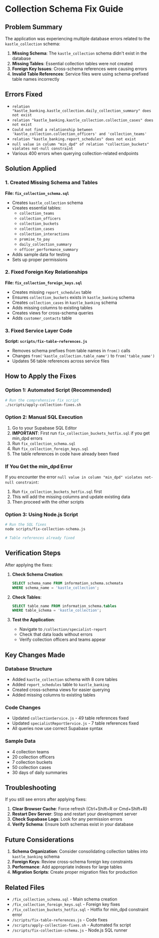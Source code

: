 # Collection Schema Fix Guide

## Problem Summary

The application was experiencing multiple database errors related to the `kastle_collection` schema:

1. **Missing Schema**: The `kastle_collection` schema didn't exist in the database
2. **Missing Tables**: Essential collection tables were not created
3. **Foreign Key Issues**: Cross-schema references were causing errors
4. **Invalid Table References**: Service files were using schema-prefixed table names incorrectly

## Errors Fixed

- `relation "kastle_banking.kastle_collection.daily_collection_summary" does not exist`
- `relation "kastle_banking.kastle_collection.collection_cases" does not exist`
- `Could not find a relationship between 'kastle_collection.collection_officers' and 'collection_teams'`
- `relation "kastle_banking.report_schedules" does not exist`
- `null value in column "min_dpd" of relation "collection_buckets" violates not-null constraint`
- Various 400 errors when querying collection-related endpoints

## Solution Applied

### 1. Created Missing Schema and Tables

**File: `fix_collection_schema.sql`**
- Creates `kastle_collection` schema
- Creates essential tables:
  - `collection_teams`
  - `collection_officers`
  - `collection_buckets`
  - `collection_cases`
  - `collection_interactions`
  - `promise_to_pay`
  - `daily_collection_summary`
  - `officer_performance_summary`
- Adds sample data for testing
- Sets up proper permissions

### 2. Fixed Foreign Key Relationships

**File: `fix_collection_foreign_keys.sql`**
- Creates missing `report_schedules` table
- Ensures `collection_buckets` exists in `kastle_banking` schema
- Creates `collection_cases` in `kastle_banking` schema
- Adds missing columns to existing tables
- Creates views for cross-schema queries
- Adds `customer_contacts` table

### 3. Fixed Service Layer Code

**Script: `scripts/fix-table-references.js`**
- Removes schema prefixes from table names in `from()` calls
- Changes `from('kastle_collection.table_name')` to `from('table_name')`
- Updates 56 table references across service files

## How to Apply the Fixes

### Option 1: Automated Script (Recommended)
```bash
# Run the comprehensive fix script
./scripts/apply-collection-fixes.sh
```

### Option 2: Manual SQL Execution
1. Go to your Supabase SQL Editor
2. **IMPORTANT**: First run `fix_collection_buckets_hotfix.sql` if you get min_dpd errors
3. Run `fix_collection_schema.sql`
4. Run `fix_collection_foreign_keys.sql`
5. The table references in code have already been fixed

### If You Get the min_dpd Error
If you encounter the error `null value in column "min_dpd" violates not-null constraint`:
1. Run `fix_collection_buckets_hotfix.sql` first
2. This will add the missing columns and update existing data
3. Then proceed with the other scripts

### Option 3: Using Node.js Script
```bash
# Run the SQL fixes
node scripts/fix-collection-schema.js

# Table references already fixed
```

## Verification Steps

After applying the fixes:

1. **Check Schema Creation**:
   ```sql
   SELECT schema_name FROM information_schema.schemata 
   WHERE schema_name = 'kastle_collection';
   ```

2. **Check Tables**:
   ```sql
   SELECT table_name FROM information_schema.tables 
   WHERE table_schema = 'kastle_collection';
   ```

3. **Test the Application**:
   - Navigate to `/collection/specialist-report`
   - Check that data loads without errors
   - Verify collection officers and teams appear

## Key Changes Made

### Database Structure
- Added `kastle_collection` schema with 8 core tables
- Added `report_schedules` table to `kastle_banking`
- Created cross-schema views for easier querying
- Added missing columns to existing tables

### Code Changes
- Updated `collectionService.js` - 49 table references fixed
- Updated `specialistReportService.js` - 7 table references fixed
- All queries now use correct Supabase syntax

### Sample Data
- 4 collection teams
- 20 collection officers
- 7 collection buckets
- 50 collection cases
- 30 days of daily summaries

## Troubleshooting

If you still see errors after applying fixes:

1. **Clear Browser Cache**: Force refresh (Ctrl+Shift+R or Cmd+Shift+R)
2. **Restart Dev Server**: Stop and restart your development server
3. **Check Supabase Logs**: Look for any permission errors
4. **Verify Schema**: Ensure both schemas exist in your database

## Future Considerations

1. **Schema Organization**: Consider consolidating collection tables into `kastle_banking` schema
2. **Foreign Keys**: Review cross-schema foreign key constraints
3. **Performance**: Add appropriate indexes for large tables
4. **Migration Scripts**: Create proper migration files for production

## Related Files

- `/fix_collection_schema.sql` - Main schema creation
- `/fix_collection_foreign_keys.sql` - Foreign key fixes
- `/fix_collection_buckets_hotfix.sql` - Hotfix for min_dpd constraint error
- `/scripts/fix-table-references.js` - Code fixes
- `/scripts/apply-collection-fixes.sh` - Automated fix script
- `/scripts/fix-collection-schema.js` - Node.js SQL runner